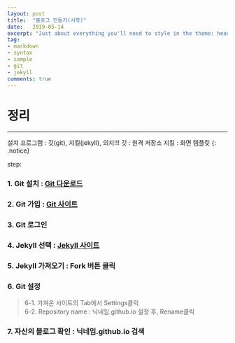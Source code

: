 ```yaml
---
layout: post
title:  "블로그 만들기(시작)"
date:   2019-05-14
excerpt: "Just about everything you'll need to style in the theme: headings, paragraphs, blockquotes, tables, code blocks, and more."
tag:
- markdown 
- syntax
- sample
- git
- jekyll
comments: true
---
```


# 정리
<hr/>

설치 프로그램 : 깃(git), 지킬(jekyll), 의지!!!
깃 : 원격 저장소
지킬 : 화면 템플릿
{: .notice}

step:
### 1. Git 설치 : <a class = "btn btn-title" href="https://git-scm.com/"> Git 다운로드</a>

### 2. Git 가입 : <a class = "btn btn-title" href="https://github.com/"> Git 사이트</a>

### 3. Git 로그인

### 4. Jekyll 선택 : <a class = "btn btn-title" href="http://jekyllthemes.org/"> Jekyll 사이트</a>

### 5. Jekyll 가져오기 : Fork 버튼 클릭

### 6. Git 설정
> 6-1. 가져온 사이트의 Tab에서 Settings클릭 </br>
6-2. Repository name : 닉네임.github.io 설정 후, Rename클릭

### 7. 자신의 블로그 확인 : 닉네임.github.io 검색
